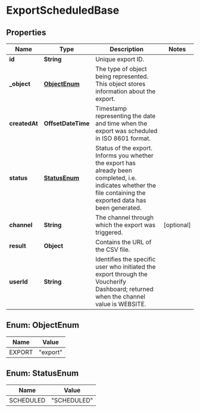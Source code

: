 

# ExportScheduledBase


## Properties

| Name | Type | Description | Notes |
|------------ | ------------- | ------------- | -------------|
|**id** | **String** | Unique export ID. |  |
|**_object** | [**ObjectEnum**](#ObjectEnum) | The type of object being represented. This object stores information about the export. |  |
|**createdAt** | **OffsetDateTime** | Timestamp representing the date and time when the export was scheduled in ISO 8601 format. |  |
|**status** | [**StatusEnum**](#StatusEnum) | Status of the export. Informs you whether the export has already been completed, i.e. indicates whether the file containing the exported data has been generated. |  |
|**channel** | **String** | The channel through which the export was triggered. |  [optional] |
|**result** | **Object** | Contains the URL of the CSV file. |  |
|**userId** | **String** | Identifies the specific user who initiated the export through the Voucherify Dashboard; returned when the channel value is WEBSITE. |  |



## Enum: ObjectEnum

| Name | Value |
|---- | -----|
| EXPORT | &quot;export&quot; |



## Enum: StatusEnum

| Name | Value |
|---- | -----|
| SCHEDULED | &quot;SCHEDULED&quot; |



